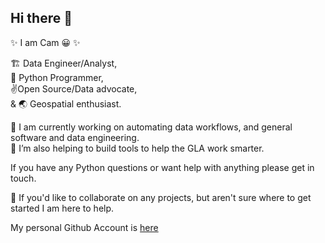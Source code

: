 ## Hi there 👋

✨ I am Cam 😀 ✨

🏗 Data Engineer/Analyst,\
🐍 Python Programmer, \
✌️Open Source/Data advocate, \
& 🌏 Geospatial enthusiast.

🔭 I am currently working on automating data workflows, and general software and data engineering.\
🌱 I’m also helping to build tools to help the GLA work smarter.
  

If you have any Python questions or want help with anything please get in touch.

🤝 If you'd like to collaborate on any projects, but aren't sure where to get started I am here to help.

My personal Github Account is [here](https://github.com/Mappboy)

<!--
**CPooleGLA/CPooleGLA** is a ✨ _special_ ✨ repository because its `README.md` (this file) appears on your GitHub profile.

Here are some ideas to get you started:

- 🔭 I’m currently working on ...
- 🌱 I’m currently learning ...
- 👯 I’m looking to collaborate on ...
- 🤔 I’m looking for help with ...
- 💬 Ask me about ...
- 📫 How to reach me: ...
- 😄 Pronouns: ...
- ⚡ Fun fact: ...
-->
